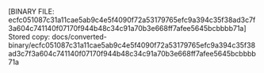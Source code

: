 [BINARY FILE: ecfc051087c31a11cae5ab9c4e5f4090f72a53179765efc9a394c35f38ad3c7f3a604c741140f07170f944b48c34c91a70b3e668ff7afee5645bcbbbb71a]
Stored copy: docs/converted-binary/ecfc051087c31a11cae5ab9c4e5f4090f72a53179765efc9a394c35f38ad3c7f3a604c741140f07170f944b48c34c91a70b3e668ff7afee5645bcbbbb71a
